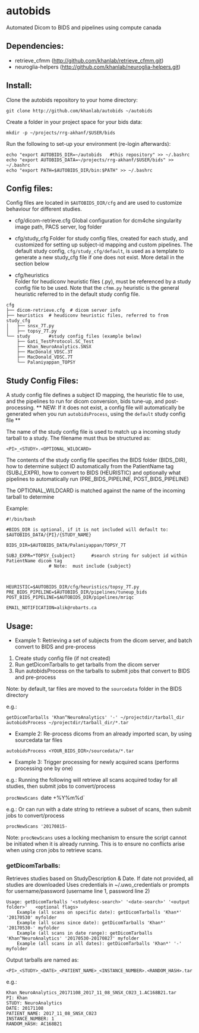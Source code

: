 # autobids
Automated Dicom to BIDS and pipelines using compute canada


## Dependencies:

* retrieve_cfmm  (http://github.com/khanlab/retrieve_cfmm.git)
* neuroglia-helpers (http://github.com/khanlab/neuroglia-helpers.git)


## Install:

Clone the autobids repository to your home directory:
```
git clone http://github.com/khanlab/autobids ~/autobids
```

Create a folder in your project space for your bids data:
```
mkdir -p ~/projects/rrg-akhanf/$USER/bids
```

Run the following to set-up your environment (re-login afterwards):
```
echo "export AUTOBIDS_DIR=~/autobids   #this repository" >> ~/.bashrc
echo "export AUTOBIDS_DATA=~/projects/rrg-akhanf/$USER/bids" >> ~/.bashrc
echo "export PATH=$AUTOBIDS_DIR/bin:$PATH" >> ~/.bashrc
```

## Config files:

Config files are located in ```$AUTOBIDS_DIR/cfg``` and are used to customize behaviour for different studies.

* cfg/dicom-retrieve.cfg
Global configuration for dcm4che singularity image path, PACS server, log folder

* cfg/study_cfg
Folder for study config files, created for each study, and customized for setting up subject-id mapping and custom pipelines. The default study config, ```cfg/study_cfg/default```, is used as a template to generate a new study_cfg file if one does not exist. More detail in the section below

* cfg/heuristics   
Folder for heudiconv heuristic files (.py), must be referenced by a study config file to be used.
Note that the ```cfmm.py``` heuristic is the general heuristic referred to in the default study config file.

```
cfg
├── dicom-retrieve.cfg	# dicom server info
├── heuristics	# heudiconv heuristic files, referred to from study_cfg
│   ├── snsx_7T.py
│   ├── topsy_7T.py
└── study		#study config files (example below)
    ├── Gati_TestProtocol.SC_Test
    ├── Khan_NeuroAnalytics.SNSX
    ├── MacDonald_VDSC.3T
    ├── MacDonald_VDSC.7T
    └── Palaniyappan_TOPSY
```


## Study Config Files:

A study config file defines a subject ID mapping, the heuristic file to use, and the pipelines to run for dicom conversion, bids tune-up, and post-processing. ** NEW: If it does not exist, a config file will automatically be generated when you run ```autobidsProcess```, using the ```default``` study config file **


The name of the study config file is used to match up a incoming study tarball to a study.
The filename must thus be structured as:
```
<PI>_<STUDY>.<OPTIONAL_WILDCARD>
```
The contents of the study config file specifies the BIDS folder (BIDS_DIR), how to determine 
subject ID automatically from the PatientName tag (SUBJ_EXPR), how to convert to BIDS (HEURISTIC) 
and optionally what pipelines to automatically run (PRE_BIDS_PIPELINE, POST_BIDS_PIPELINE)
	
	
The OPTIONAL_WILDCARD is matched against the name of the incoming tarball to determine 

Example: 
```
#!/bin/bash

#BIDS_DIR is optional, if it is not included will default to:  $AUTOBIDS_DATA/{PI}/{STUDY_NAME}

BIDS_DIR=$AUTOBIDS_DATA/Palaniyappan/TOPSY_7T		

SUBJ_EXPR=*TOPSY_{subject}  	#search string for subject id within PatientName dicom tag
				# Note:  must include {subject}
	


HEURISTIC=$AUTOBIDS_DIR/cfg/heuristics/topsy_7T.py
PRE_BIDS_PIPELINE=$AUTOBIDS_DIR/pipelines/tuneup_bids
POST_BIDS_PIPELINE=$AUTOBIDS_DIR/pipelines/mriqc

EMAIL_NOTIFICATION=alik@robarts.ca
```

## Usage:


* Example 1: Retrieving a set of subjects from the dicom server, and batch convert to BIDS and pre-process

1. Create study config file (if not created)
2. Run getDicomTarballs to get tarballs from the dicom server
3. Run autobidsProcess on the tarballs to submit jobs that convert to BIDS and pre-process

Note: by default, tar files are moved to the `sourcedata` folder in the BIDS directory

e.g.:
```
getDicomTarballs 'Khan^NeuroAnalytics' '-' ~/projectdir/tarball_dir
autobidsProcess ~/projectdir/tarball_dir/*.tar
```

* Example 2: Re-process dicoms from an already imported scan, by using sourcedata tar files
```
autobidsProcess <YOUR_BIDS_DIR>/sourcedata/*.tar
```

* Example 3: Trigger processing for newly acquired scans (performs processing one by one)

e.g.: Running the following will retrieve all scans acquired today for all studies, then submit jobs to convert/process

`procNewScans `date +%Y%m%d`

e.g.: Or can run with a date string to retrieve a subset of scans, then submit jobs to convert/process

`procNewScans '20170815-`

Note: `procNewScans` uses a locking mechanism to ensure the script cannot be initiated when it is already running. This is to ensure no conflicts arise when using cron jobs to retrieve scans.

### getDicomTarballs:

Retrieves studies based on StudyDescription & Date.  If date not provided, all studies are downloaded
Uses credentials in ~/.uwo_credentials or prompts for username/password (username line 1, password line 2)
```
Usage: getDicomTarballs '<studydesc-search>' '<date-search>' '<output folder>'   <optional flags>
	Example (all scans on specific date): getDicomTarballs 'Khan*' '20170530' myfolder
	Example (all scans since date): getDicomTarballs 'Khan*' '20170530-' myfolder
	Example (all scans in date range): getDicomTarballs 'Khan^NeuroAnalytics' '20170530-20170827' myfolder
	Example (all scans in all dates): getDicomTarballs 'Khan*' '-' myfolder
```
Output tarballs are named as:
```
<PI>_<STUDY>_<DATE>_<PATIENT_NAME>_<INSTANCE_NUMBER>.<RANDOM_HASH>.tar
```
e.g.:
```
Khan_NeuroAnalytics_20171108_2017_11_08_SNSX_C023_1.AC168B21.tar
PI: Khan
STUDY: NeuroAnalytics
DATE: 20171108
PATIENT_NAME: 2017_11_08_SNSX_C023
INSTANCE_NUMBER: 1
RANDOM_HASH: AC168B21
```

